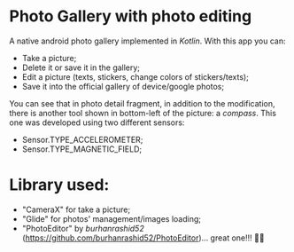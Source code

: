 # Photo Gallery with photo editing
A native android photo gallery implemented in *Kotlin*. With this app you can:
* Take a picture;
* Delete it or save it in the gallery;
* Edit a picture (texts, stickers, change colors of stickers/texts);
* Save it into the official gallery of device/google photos;

You can see that in photo detail fragment, in addition to the modification, there is another tool shown in bottom-left of the picture: a *compass*.
This one was developed using two different sensors: 
* Sensor.TYPE_ACCELEROMETER;
* Sensor.TYPE_MAGNETIC_FIELD;

# Library used:
* "CameraX" for take a picture;
* "Glide" for photos' management/images loading;
* "PhotoEditor" by *burhanrashid52* (https://github.com/burhanrashid52/PhotoEditor)... great one!!! 👏🏿 
